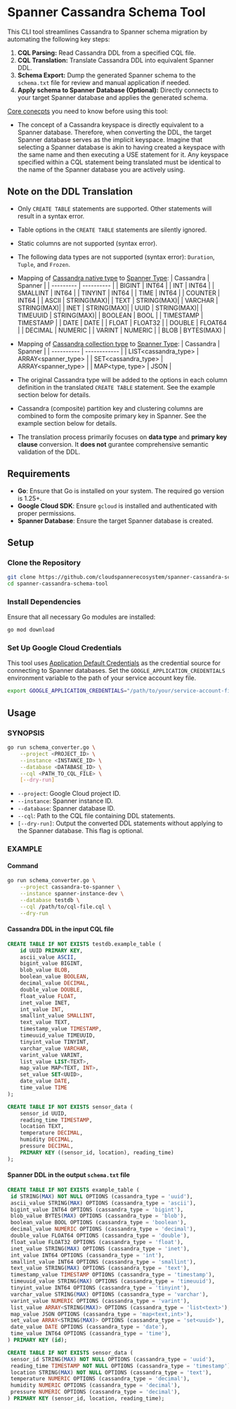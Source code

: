 # Spanner Cassandra Schema Tool

This CLI tool streamlines Cassandra to Spanner schema migration by automating the following key steps:
1. **CQL Parsing:** Read Cassandra DDL from a specified CQL file.
2. **CQL Translation:** Translate Cassandra DDL into equivalent Spanner DDL.
3. **Schema Export:** Dump the generated Spanner schema to the `schema.txt` file for review and manual application if needed.
4. **Apply schema to Spanner Database (Optional):** Directly connects to your target Spanner database and applies the generated schema.

[Core conecpts](https://cloud.google.com/spanner/docs/non-relational/spanner-for-cassandra-users#core_concepts) you need to know before using this tool:
* The concept of a Cassandra keyspace is directly equivalent to a Spanner database. Therefore, when converting the DDL, the target Spanner database serves as the implicit keyspace. Imagine that selecting a Spanner database is akin to having created a keyspace with the same name and then executing a USE statement for it. Any keyspace specified within a CQL statement being translated must be identical to the name of the Spanner database you are actively using.

## Note on the DDL Translation

* Only `CREATE TABLE` statements are supported. Other statements will result in a syntax error.
* Table options in the `CREATE TABLE` statements are silently ignored.
* Static columns are not supported (syntax error).
* The following data types are not supported (syntax error): `Duration`, `Tuple`, and `Frozen`.
* Mapping of [Cassandra native type](https://cassandra.apache.org/doc/stable/cassandra/cql/types.html#native-types) to [Spanner Type](https://cloud.google.com/spanner/docs/reference/standard-sql/data-types#data_type_list):
    | Cassandra | Spanner    |
    | --------- | ---------- |
    | BIGINT    | INT64      |
    | INT       | INT64      |
    | SMALLINT  | INT64      |
    | TINYINT   | INT64      |
    | TIME      | INT64      |
    | COUNTER   | INT64      |
    | ASCII     | STRING(MAX)|
    | TEXT      | STRING(MAX)|
    | VARCHAR   | STRING(MAX)|
    | INET      | STRING(MAX)|
    | UUID      | STRING(MAX)|
    | TIMEUUID  | STRING(MAX)|
    | BOOLEAN   | BOOL       |
    | TIMESTAMP | TIMESTAMP  |
    | DATE      | DATE       |
    | FLOAT     | FLOAT32    |
    | DOUBLE    | FLOAT64    |
    | DECIMAL   | NUMERIC    |
    | VARINT    | NUMERIC    |
    | BLOB      | BYTES(MAX) |

* Mapping of [Cassandra collection type](https://cassandra.apache.org/doc/stable/cassandra/cql/types.html#collections) to [Spanner Type](https://cloud.google.com/spanner/docs/reference/standard-sql/data-types#data_type_list):
    | Cassandra  | Spanner      |
    | ---------- | ------------ |
    | LIST\<cassandra_type\> | ARRAY\<spanner_type\>  |
    | SET\<cassandra_type\>  | ARRAY\<spanner_type\>  |
    | MAP<type, type> | JSON    |

* The original Cassandra type will be added to the options in each column definition in the translated `CREATE TABLE` statement. See the example section below for details.
* Cassandra (composite) partition key and clustering columns are combined to form the composite primary key in Spanner. See the example section below for details.
* The translation process primarily focuses on **data type** and **primary key clause** conversion. It **does not** gurantee comprehensive semantic validation of the DDL.

## Requirements

- **Go**: Ensure that Go is installed on your system. The required go version is 1.25+.
- **Google Cloud SDK**: Ensure `gcloud` is installed and authenticated with proper permissions.
- **Spanner Database**: Ensure the target Spanner database is created.

## Setup

### Clone the Repository

```bash
git clone https://github.com/cloudspannerecosystem/spanner-cassandra-schema-tool.git
cd spanner-cassandra-schema-tool
```

### Install Dependencies

Ensure that all necessary Go modules are installed:

```bash
go mod download
```

### Set Up Google Cloud Credentials

This tool uses [Application Default Credentials](https://cloud.google.com/docs/authentication/production?hl=en#providing_credentials_to_your_application) as the credential source for connecting to Spanner databases. Set the `GOOGLE_APPLICATION_CREDENTIALS` environment variable to the path of your service account key file.

```bash
export GOOGLE_APPLICATION_CREDENTIALS="/path/to/your/service-account-file.json"
```

## Usage

### SYNOPSIS

```bash
go run schema_converter.go \
    --project <PROJECT_ID> \
    --instance <INSTANCE_ID> \
    --database <DATABASE_ID> \
    --cql <PATH_TO_CQL_FILE> \
    [--dry-run]
```

- `--project`: Google Cloud project ID.
- `--instance`: Spanner instance ID.
- `--database`: Spanner database ID.
- `--cql`: Path to the CQL file containing DDL statements.
- `[--dry-run]`: Output the converted DDL statements without applying to the Spanner database. This flag is optional.

### EXAMPLE

#### Command
```bash
go run schema_converter.go \
    --project cassandra-to-spanner \
    --instance spanner-instance-dev \
    --database testdb \
    --cql /path/to/cql-file.cql \
    --dry-run
```

#### Cassandra DDL in the input CQL file
```sql
CREATE TABLE IF NOT EXISTS testdb.example_table (
    id UUID PRIMARY KEY,
    ascii_value ASCII,
    bigint_value BIGINT,
    blob_value BLOB,
    boolean_value BOOLEAN,
    decimal_value DECIMAL,
    double_value DOUBLE,
    float_value FLOAT,
    inet_value INET,
    int_value INT,
    smallint_value SMALLINT,
    text_value TEXT,
    timestamp_value TIMESTAMP,
    timeuuid_value TIMEUUID,
    tinyint_value TINYINT,
    varchar_value VARCHAR,
    varint_value VARINT,
    list_value LIST<TEXT>,
    map_value MAP<TEXT, INT>,
    set_value SET<UUID>,
    date_value DATE,
    time_value TIME
);

CREATE TABLE IF NOT EXISTS sensor_data (
    sensor_id UUID,
    reading_time TIMESTAMP,
    location TEXT,
    temperature DECIMAL,
    humidity DECIMAL,
    pressure DECIMAL,
    PRIMARY KEY ((sensor_id, location), reading_time)
);
```

#### Spanner DDL in the output `schema.txt` file
```sql
CREATE TABLE IF NOT EXISTS example_table (
 id STRING(MAX) NOT NULL OPTIONS (cassandra_type = 'uuid'),
 ascii_value STRING(MAX) OPTIONS (cassandra_type = 'ascii'),
 bigint_value INT64 OPTIONS (cassandra_type = 'bigint'),
 blob_value BYTES(MAX) OPTIONS (cassandra_type = 'blob'),
 boolean_value BOOL OPTIONS (cassandra_type = 'boolean'),
 decimal_value NUMERIC OPTIONS (cassandra_type = 'decimal'),
 double_value FLOAT64 OPTIONS (cassandra_type = 'double'),
 float_value FLOAT32 OPTIONS (cassandra_type = 'float'),
 inet_value STRING(MAX) OPTIONS (cassandra_type = 'inet'),
 int_value INT64 OPTIONS (cassandra_type = 'int'),
 smallint_value INT64 OPTIONS (cassandra_type = 'smallint'),
 text_value STRING(MAX) OPTIONS (cassandra_type = 'text'),
 timestamp_value TIMESTAMP OPTIONS (cassandra_type = 'timestamp'),
 timeuuid_value STRING(MAX) OPTIONS (cassandra_type = 'timeuuid'),
 tinyint_value INT64 OPTIONS (cassandra_type = 'tinyint'),
 varchar_value STRING(MAX) OPTIONS (cassandra_type = 'varchar'),
 varint_value NUMERIC OPTIONS (cassandra_type = 'varint'),
 list_value ARRAY<STRING(MAX)> OPTIONS (cassandra_type = 'list<text>'),
 map_value JSON OPTIONS (cassandra_type = 'map<text,int>'),
 set_value ARRAY<STRING(MAX)> OPTIONS (cassandra_type = 'set<uuid>'),
 date_value DATE OPTIONS (cassandra_type = 'date'),
 time_value INT64 OPTIONS (cassandra_type = 'time'),
) PRIMARY KEY (id);

CREATE TABLE IF NOT EXISTS sensor_data (
 sensor_id STRING(MAX) NOT NULL OPTIONS (cassandra_type = 'uuid'),
 reading_time TIMESTAMP NOT NULL OPTIONS (cassandra_type = 'timestamp'),
 location STRING(MAX) NOT NULL OPTIONS (cassandra_type = 'text'),
 temperature NUMERIC OPTIONS (cassandra_type = 'decimal'),
 humidity NUMERIC OPTIONS (cassandra_type = 'decimal'),
 pressure NUMERIC OPTIONS (cassandra_type = 'decimal'),
) PRIMARY KEY (sensor_id, location, reading_time);
```
